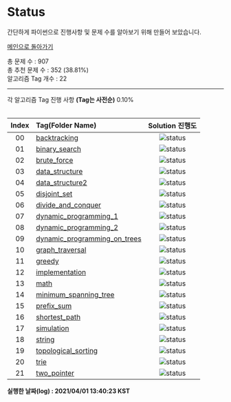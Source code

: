 # Status

간단하게 파이썬으로 진행사항 및 문제 수를 알아보기 위해 만들어 보았습니다.


[메인으로 돌아가기](https://github.com/tony9402/baekjoon)



총 문제 수 : 907  
총 추천 문제 수 : 352 (38.81%)  
알고리즘 Tag 개수 : 22  


<hr>
각 알고리즘 Tag 진행 사항 <b>(Tag는 사전순)</b> 0.10% <br><br>

| Index | Tag(Folder Name) | Solution 진행도 |
| :--:  | :--------------- | :------------:  |
| 00 |  [backtracking](./../../tree/main/backtracking) | ![status](https://img.shields.io/badge/-0.00%25-DFFD26) |  
| 01 |  [binary_search](./../../tree/main/binary_search) | ![status](https://img.shields.io/badge/-0.00%25-DFFD26) |  
| 02 |  [brute_force](./../../tree/main/brute_force) | ![status](https://img.shields.io/badge/-0.00%25-DFFD26) |  
| 03 |  [data_structure](./../../tree/main/data_structure) | ![status](https://img.shields.io/badge/-6.67%25-31AE0F) |  
| 04 |  [data_structure2](./../../tree/main/data_structure2) | ![status](https://img.shields.io/badge/-0.00%25-DFFD26) |  
| 05 |  [disjoint_set](./../../tree/main/disjoint_set) | ![status](https://img.shields.io/badge/-0.00%25-DFFD26) |  
| 06 |  [divide_and_conquer](./../../tree/main/divide_and_conquer) | ![status](https://img.shields.io/badge/-0.00%25-DFFD26) |  
| 07 |  [dynamic_programming_1](./../../tree/main/dynamic_programming_1) | ![status](https://img.shields.io/badge/-12.50%25-31AE0F) |  
| 08 |  [dynamic_programming_2](./../../tree/main/dynamic_programming_2) | ![status](https://img.shields.io/badge/-0.00%25-DFFD26) |  
| 09 |  [dynamic_programming_on_trees](./../../tree/main/dynamic_programming_on_trees) | ![status](https://img.shields.io/badge/-0.00%25-DFFD26) |  
| 10 |  [graph_traversal](./../../tree/main/graph_traversal) | ![status](https://img.shields.io/badge/-0.00%25-DFFD26) |  
| 11 |  [greedy](./../../tree/main/greedy) | ![status](https://img.shields.io/badge/-0.00%25-DFFD26) |  
| 12 |  [implementation](./../../tree/main/implementation) | ![status](https://img.shields.io/badge/-69.57%25-31AE0F) |  
| 13 |  [math](./../../tree/main/math) | ![status](https://img.shields.io/badge/-92.86%25-31AE0F) |  
| 14 |  [minimum_spanning_tree](./../../tree/main/minimum_spanning_tree) | ![status](https://img.shields.io/badge/-28.57%25-31AE0F) |  
| 15 |  [prefix_sum](./../../tree/main/prefix_sum) | ![status](https://img.shields.io/badge/-0.00%25-DFFD26) |  
| 16 |  [shortest_path](./../../tree/main/shortest_path) | ![status](https://img.shields.io/badge/-0.00%25-DFFD26) |  
| 17 |  [simulation](./../../tree/main/simulation) | ![status](https://img.shields.io/badge/-0.00%25-DFFD26) |  
| 18 |  [string](./../../tree/main/string) | ![status](https://img.shields.io/badge/-0.00%25-DFFD26) |  
| 19 |  [topological_sorting](./../../tree/main/topological_sorting) | ![status](https://img.shields.io/badge/-0.00%25-DFFD26) |  
| 20 |  [trie](./../../tree/main/trie) | ![status](https://img.shields.io/badge/-0.00%25-DFFD26) |  
| 21 |  [two_pointer](./../../tree/main/two_pointer) | ![status](https://img.shields.io/badge/-0.00%25-DFFD26) |  


**실행한 날짜(log) : 2021/04/01 13:40:23 KST**

